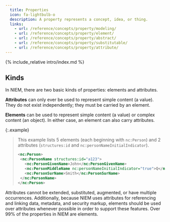 ```yaml
---
  title: Properties
  icon: fa-lightbulb-o
  description: A property represents a concept, idea, or thing.
  links:
    - url: /reference/concepts/property/modeling/
    - url: /reference/concepts/property/element/
    - url: /reference/concepts/property/abstract/
    - url: /reference/concepts/property/substitutable/
    - url: /reference/concepts/property/attribute/
---
```


{% include_relative intro/index.md %}

## Kinds

In NIEM, there are two basic kinds of properties: elements and attributes.

**Attributes** can only ever be used to represent simple content (a value).  They do not exist independently; they must be carried by an element.

**Elements** can be used to represent simple content (a value) or complex content (an object).  In either case, an element can also carry attributes.

{:.example}
>This example lists 5 elements (each beginning with `nc:Person`) and 2 attributes (`structures:id` and `nc:personNameInitialIndicator`).
>```xml
><nc:Person>
>  <nc:PersonName structures:id="a123">
>    <nc:PersonGivenName>John</nc:PersonGivenName>
>    <nc:PersonMiddleName nc:personNameInitialIndicator="true">Q</nc:PersonMiddleName>
>    <nc:PersonSurName>Smith</nc:PersonSurName>
>  </nc:PersonName>
></nc:Person>
>```

Attributes cannot be extended, substituted, augmented, or have multiple occurrences.  Additionally, because NIEM uses attributes for referencing and linking data, metadata, and security markup, elements should be used over attributes whenever possible in order to support these features.  Over 99% of the properties in NIEM are elements.
